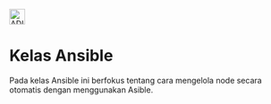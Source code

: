 [<img align="center" alt="ADINUSA | Website" height="28" src="https://course.adinusa.id/media/images/ansible.png" />](https://course.adinusa.id/courses/ansible)&ensp;  
# Kelas Ansible
Pada kelas Ansible ini berfokus tentang cara mengelola node secara otomatis dengan menggunakan Asible.
